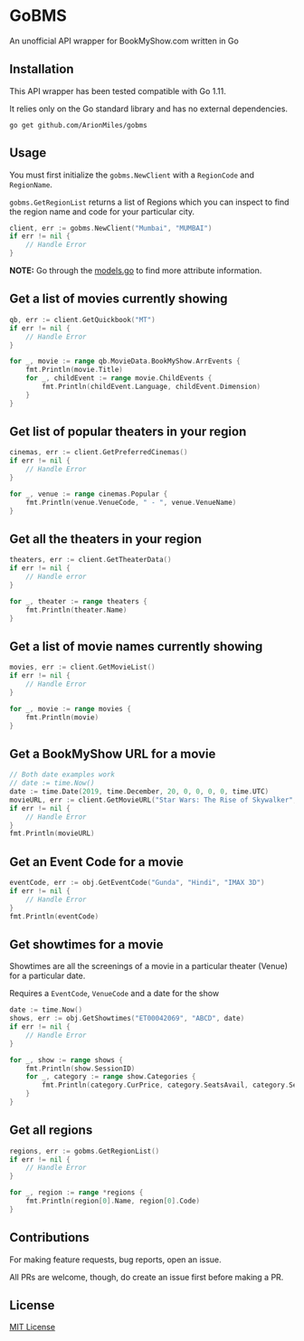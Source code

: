# GoBMS

An unofficial API wrapper for BookMyShow.com written in Go

## Installation
This API wrapper has been tested compatible with Go 1.11. 

It relies only on the Go standard library and has no external dependencies.

```
go get github.com/ArionMiles/gobms
```

## Usage

You must first initialize the `gobms.NewClient` with a `RegionCode` and `RegionName`.

`gobms.GetRegionList` returns a list of Regions which you can inspect to find the region name and code for your particular city.

```go
client, err := gobms.NewClient("Mumbai", "MUMBAI")
if err != nil {
    // Handle Error
}
```

**NOTE:** Go through the [models.go](models.go) to find more attribute information.

## Get a list of movies currently showing
```go
qb, err := client.GetQuickbook("MT")
if err != nil {
    // Handle Error
}

for _, movie := range qb.MovieData.BookMyShow.ArrEvents {
    fmt.Println(movie.Title)
    for _, childEvent := range movie.ChildEvents {
        fmt.Println(childEvent.Language, childEvent.Dimension)
    }
}
```

## Get list of popular theaters in your region
```go
cinemas, err := client.GetPreferredCinemas()
if err != nil {
	// Handle Error
}

for _, venue := range cinemas.Popular {
	fmt.Println(venue.VenueCode, " - ", venue.VenueName)
}
```

## Get all the theaters in your region
```go
theaters, err := client.GetTheaterData()
if err != nil {
    // Handle error
}

for _, theater := range theaters {
    fmt.Println(theater.Name)
}
```

## Get a list of movie names currently showing
```go
movies, err := client.GetMovieList()
if err != nil {
    // Handle Error
}

for _, movie := range movies {
    fmt.Println(movie)
}
```

## Get a BookMyShow URL for a movie
```go
// Both date examples work
// date := time.Now()
date := time.Date(2019, time.December, 20, 0, 0, 0, 0, time.UTC)
movieURL, err := client.GetMovieURL("Star Wars: The Rise of Skywalker", "English", "IMAX 3D", date)
if err != nil {
    // Handle Error
}
fmt.Println(movieURL)

```

## Get an Event Code for a movie
```go
eventCode, err := obj.GetEventCode("Gunda", "Hindi", "IMAX 3D")
if err != nil {
    // Handle Error
}
fmt.Println(eventCode)
```

## Get showtimes for a movie
Showtimes are all the screenings of a movie in a particular theater (Venue) for a particular date.

Requires a `EventCode`, `VenueCode` and a date for the show

```go
date := time.Now()
shows, err := obj.GetShowtimes("ET00042069", "ABCD", date)
if err != nil {
    // Handle Error
}

for _, show := range shows {
    fmt.Println(show.SessionID)
    for _, category := range show.Categories {
        fmt.Println(category.CurPrice, category.SeatsAvail, category.SeatsMax)
    }
}
```

## Get all regions
```go
regions, err := gobms.GetRegionList()
if err != nil {
    // Handle Error
}

for _, region := range *regions {
    fmt.Println(region[0].Name, region[0].Code)
}
```

## Contributions
For making feature requests, bug reports, open an issue.

All PRs are welcome, though, do create an issue first before making a PR.

## License

[MIT License](LICENSE)